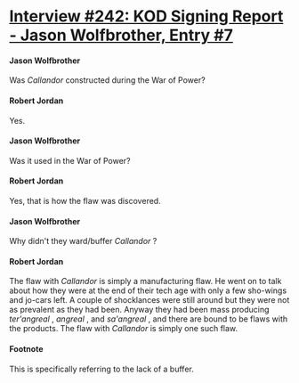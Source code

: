 # [Interview #242: KOD Signing Report - Jason Wolfbrother, Entry #7](https://www.theoryland.com/intvmain.php?i=242#7)

#### Jason Wolfbrother

Was
*Callandor*
constructed during the War of Power?

#### Robert Jordan

Yes.

#### Jason Wolfbrother

Was it used in the War of Power?

#### Robert Jordan

Yes, that is how the flaw was discovered.

#### Jason Wolfbrother

Why didn't they ward/buffer
*Callandor*
?

#### Robert Jordan

The flaw with
*Callandor*
is simply a manufacturing flaw. He went on to talk about how they were at the end of their tech age with only a few sho-wings and jo-cars left. A couple of shocklances were still around but they were not as prevalent as they had been. Anyway they had been mass producing
*ter'angreal*
,
*angreal*
, and
*sa'angreal*
, and there are bound to be flaws with the products. The flaw with
*Callandor*
is simply one such flaw.

#### Footnote

This is specifically referring to the lack of a buffer.

